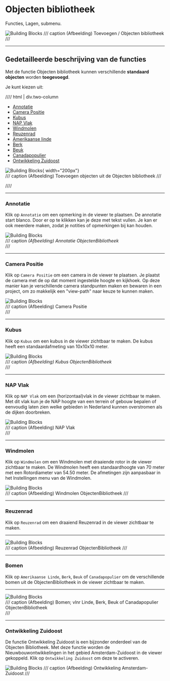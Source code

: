 # Objecten bibliotheek

Functies, Lagen, submenu.  
  
![Building Blocks](../handleiding/imgs/lagen.toevoegen.menu.ob.png)
/// caption
(Afbeelding) Toevoegen / Objecten bibliotheek
///

---

## Gedetailleerde beschrijving van de functies

Met de functie Objecten bibliotheek kunnen verschillende **standaard objecten** worden **toegevoegd**.

Je kunt kiezen uit:

//// html | div.two-column

* [Annotatie](#annotatie)
* [Camera Positie](#camera-positie)
* [Kubus](#kubus)
* [NAP Vlak](#nap-vlak)
* [Windmolen](#windmolen)
* [Reuzenrad](#reuzenrad)
* [Amerikaanse linde](#bomen)
* [Berk](#bomen)
* [Beuk](#bomen)
* [Canadapopulier](#bomen)
* [Ontwikkeling Zuidoost](#ontwikkeling-zuidoost)

![Building Blocks](../handleiding/imgs/lagen.toevoegen.ob.png){ width="200px"}  
/// caption
(Afbeelding) Toevoegen objecten uit de Objecten bibliotheek
///

////

---

### Annotatie

Klik op `Annotatie` om een opmerking in de viewer te plaatsen. De annotatie start blanco. Door er op te klikken kan je deze met tekst vullen. Je kan er ook meerdere maken, zodat je notities of opmerkingen bij kan houden.

![Building Blocks](../handleiding/imgs/lagen.toevoegen.ob.annotatie.png)  
/// caption
_(Afbeelding) Annotatie ObjectenBibliotheek_  
///

---

### Camera Positie

Klik op `Camera Positie` om een camera in de viewer te plaatsen. Je plaatst de  camera met de op dat moment ingestelde hoogte en kijkhoek. Op deze manier kan je verschillende camera standpunten maken en bewaren in een project, om zo makkelijk een "view-path" naar keuze te kunnen maken. 

![Building Blocks](../handleiding/imgs/lagen.toevoegen.ob.camera.png)  
/// caption
(Afbeelding) Camera Positie  
///

---

### Kubus

Klik op `Kubus` om een kubus in de viewer zichtbaar te maken. De kubus heeft een standaardafmeting van 10x10x10 meter.

![Building Blocks](../handleiding/imgs/lagen.toevoegen.ob.kubus.png)  
/// caption
_(Afbeelding) Kubus ObjectenBibliotheek_  
///

---

### NAP Vlak

Klik op `NAP Vlak` om een (horizontaal)vlak in de viewer zichtbaar te maken. Met dit vlak kun je de NAP hoogte van een
terrein of gebouw bepalen of eenvoudig laten zien welke gebieden in Nederland kunnen overstromen als de dijken
doorbreken.

![Building Blocks](../handleiding/imgs/lagen.toevoegen.ob.nap.png)  
/// caption
(Afbeelding) NAP Vlak  
///

---

### Windmolen

Klik op `Windmolen` om een Windmolen met draaiende rotor in de viewer zichtbaar te maken. De Windmolen heeft een
standaardhoogte van 70 meter met een Rotordiameter van 54.50 meter. De afmetingen zijn aanpasbaar in het Instellingen
menu van de Windmolen.

![Building Blocks](../handleiding/imgs/lagen.toevoegen.ob.windmolen.gif)  
/// caption
(Afbeelding) Windmolen ObjectenBibliotheek
///

---

### Reuzenrad

Klik op `Reuzenrad` om een draaiend Reuzenrad in de viewer zichtbaar te maken.  

---

![Building Blocks](../handleiding/imgs/lagen.toevoegen.ob.reuzenrad.gif)  
/// caption
(Afbeelding) Reuzenrad ObjectenBibliotheek
///

---

### Bomen

Klik op `Amerikaanse Linde`, `Berk`, `Beuk` of `Canadapopulier` om de verschillende bomen uit de ObjectenBibliotheek in
de viewer zichtbaar te maken.

---

![Building Blocks](../handleiding/imgs/lagen.toevoegen.ob.bomen.png)  
/// caption
(Afbeelding) Bomen; vlnr Linde, Berk, Beuk of Canadapopulier ObjectenBibliotheek  
///

---

### Ontwikkeling Zuidoost

De functie Ontwikkeling Zuidoost is een bijzonder onderdeel van de Objecten Bibliotheek. Met deze functie worden
de Nieuwbouwontwikkelingen in het gebied Amsterdam-Zuidoost in de viewer gekoppeld. Klik op `Ontwikkeling Zuidoost` om
deze te activeren.

![Building Blocks](../handleiding/imgs/lagen.toevoegen.ob.ontwikkeling.zo.png)
/// caption
(Afbeelding) Ontwikkeling Amsterdam-Zuidoost
///
